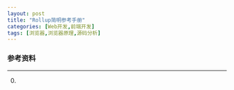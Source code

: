 ```yaml
---
layout: post
title: "Rollup简明参考手册"
categories: [Web开发,前端开发]
tags: [浏览器,浏览器原理,源码分析]
---
```





### 参考资料
---
0. ​

